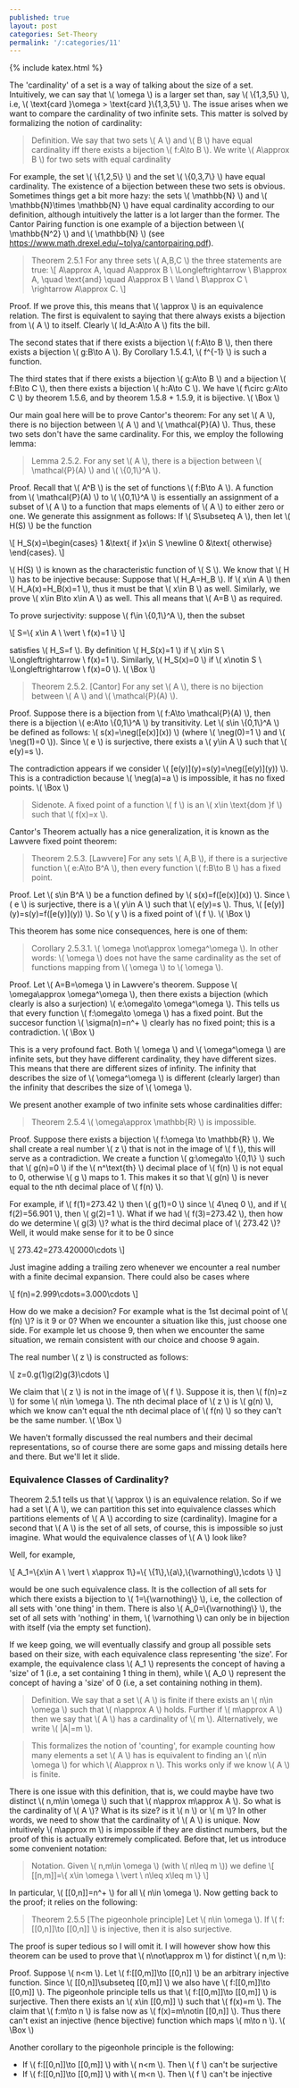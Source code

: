 ```yaml
---
published: true
layout: post
categories: Set-Theory
permalink: '/:categories/11'
---
```

{% include katex.html %}

The 'cardinality' of a set is a way of talking about the size of a set. Intuitively, we can say that \\( \omega \\) is a larger set than, say \\( \\{1,3,5\\} \\), i.e, \\( \text{card }\omega > \text{card }\\{1,3,5\\} \\). The issue arises when we want to compare the cardinality of two infinite sets. This matter is solved by formalizing the notion of cardinality:

> Definition. We say that two sets \\( A \\) and \\( B \\) have equal cardinality iff there exists a bijection \\( f:A\to B \\). We write \\( A\approx B \\) for two sets with equal cardinality

For example, the set \\( \\{1,2,5\\} \\) and the set \\( \\{0,3,7\\} \\) have equal cardinality. The existence of a bijection between these two sets is obvious. Sometimes things get a bit more hazy: the sets \\( \mathbb{N} \\) and \\( \mathbb{N}\times \mathbb{N} \\) have equal cardinality according to our definition, although intuitively the latter is a lot larger than the former. The Cantor Pairing function is one example of a bijection between \\( \mathbb{N^2} \\) and \\( \mathbb{N} \\) (see https://www.math.drexel.edu/~tolya/cantorpairing.pdf).

> Theorem 2.5.1 For any three sets \\( A,B,C \\) the three statements are true:
\\[ A\approx A, \quad A\approx B \ \Longleftrightarrow \ B\approx A, \quad \text{and} \quad A\approx B \ \land \ B\approx C \ \rightarrow A\approx C. \\]

Proof. If we prove this, this means that \\( \approx \\) is an equivalence relation. The first is equivalent to saying that there always exists a bijection from \\( A \\) to itself. Clearly \\( Id_A:A\to A \\) fits the bill. 

The second states that if there exists a bijection \\( f:A\to B \\), then there exists a bijection \\( g:B\to A \\). By Corollary 1.5.4.1, \\( f^{-1} \\) is such a function. 

The third states that if there exists a bijection \\( g:A\to B \\) and a bijection \\( f:B\to C \\), then there exists a bijection \\( h:A\to C \\). We have \\( f\circ g:A\to C \\) by theorem 1.5.6, and by theorem 1.5.8 + 1.5.9, it is bijective. \\( \Box \\)

Our main goal here will be to prove Cantor's theorem: For any set \\( A \\), there is no bijection between \\( A \\) and \\( \mathcal{P}(A) \\). Thus, these two sets don't have the same cardinality. For this, we employ the following lemma:

> Lemma 2.5.2. For any set \\( A \\), there is a bijection between \\( \mathcal{P}(A) \\) and \\( \\{0,1\\}^A \\).

Proof. Recall that \\( A^B \\) is the set of functions \\( f:B\to A \\). A function from \\( \mathcal{P}(A) \\) to \\( \\{0,1\\}^A \\) is essentially an assignment of a subset of \\( A \\) to a function that maps elements of \\( A \\) to either zero or one. We generate this assignment as follows: If \\( S\subseteq A \\), then let \\( H(S) \\) be the function

\\[ H_S(x)=\begin{cases} 1 &\text{ if }x\in S \newline 0 &\text{ otherwise} \end{cases}. \\]

\\( H(S) \\) is known as the characteristic function of \\( S \\). We know that \\( H \\) has to be injective because: Suppose that \\( H_A=H_B \\). If \\( x\in A \\) then \\( H_A(x)=H_B(x)=1 \\), thus it must be that \\( x\in B \\) as well. Similarly, we prove \\( x\in B\to x\in A \\) as well. This all means that \\( A=B \\) as required.

To prove surjectivity: suppose \\( f\in \\{0,1\\}^A \\), then the subset

\\[ S=\\{ x\in A \ \vert \ f(x)=1 \\} \\]

satisfies \\( H_S=f \\). By definition \\( H_S(x)=1 \\) if \\( x\in S \ \Longleftrightarrow \ f(x)=1 \\). Similarly, \\( H_S(x)=0 \\) if \\( x\notin S \ \Longleftrightarrow \ f(x)=0 \\). \\( \Box \\)

> Theorem 2.5.2. [Cantor] For any set \\( A \\), there is no bijection between \\( A \\) and \\( \mathcal{P}(A) \\). 

Proof. Suppose there is a bijection from \\( f:A\to \mathcal{P}(A) \\), then there is a bijection \\( e:A\to \\{0,1\\}^A \\) by transitivity. Let \\( s\in \\{0,1\\}^A \\) be defined as follows: \\( s(x)=\neg(\[e(x)\](x)) \\) (where \\( \neg(0)=1 \\) and \\( \neg(1)=0 \\)). Since \\( e \\) is surjective, there exists a \\( y\in A \\) such that \\( e(y)=s \\). 

The contradiction appears if we consider \\( \[e(y)\](y)=s(y)=\neg(\[e(y)\](y)) \\). This is a contradiction because \\( \neg(a)=a \\) is impossible, it has no fixed points. \\( \Box \\)

> Sidenote. A fixed point of a function \\( f \\) is an \\( x\in \text{dom }f \\) such that \\( f(x)=x \\).

Cantor's Theorem actually has a nice generalization, it is known as the Lawvere fixed point theorem:

> Theorem 2.5.3. [Lawvere] For any sets \\( A,B \\), if there is a surjective function \\( e:A\to B^A \\), then every function \\( f:B\to B \\) has a fixed point.

Proof. Let \\( s\in B^A \\) be a function defined by \\( s(x)=f(\[e(x)\](x)) \\). Since \\( e \\) is surjective, there is a \\( y\in A \\) such that \\( e(y)=s \\). Thus, \\( \[e(y)\](y)=s(y)=f(\[e(y)\](y)) \\). So \\( y \\) is a fixed point of \\( f \\). \\( \Box \\)

This theorem has some nice consequences, here is one of them:

> Corollary 2.5.3.1. \\( \omega \not\approx \omega^\omega \\). In other words: \\( \omega \\) does not have the same cardinality as the set of functions mapping from \\( \omega \\) to \\( \omega \\).

Proof. Let \\( A=B=\omega \\) in Lawvere's theorem. Suppose \\( \omega\approx \omega^\omega \\), then there exists a bijection (which clearly is also a surjection) \\( e:\omega\to \omega^\omega \\). This tells us that every function \\( f:\omega\to \omega \\) has a fixed point. But the succesor function \\( \sigma(n)=n^+ \\) clearly has no fixed point; this is a contradiction. \\( \Box \\)

This is a very profound fact. Both \\( \omega \\) and \\( \omega^\omega \\) are infinite sets, but they have different cardinality, they have different sizes. This means that there are different sizes of infinity. The infinity that describes the size of \\( \omega^\omega \\) is different (clearly larger) than the infinity that describes the size of \\( \omega \\).

We present another example of two infinite sets whose cardinalities differ:

> Theorem 2.5.4 \\( \omega\approx \mathbb{R} \\) is impossible.

Proof. Suppose there exists a bijection \\( f:\omega \to \mathbb{R} \\). We shall create a real number \\( z \\) that is not in the image of \\( f \\), this will serve as a contradiction. We create a function \\( g:\omega\to \\{0,1\\} \\) such that \\( g(n)=0 \\) if the \\( n^\text{th} \\) decimal place of \\( f(n) \\) is not equal to 0, otherwise \\( g \\) maps to 1. This makes it so that \\( g(n) \\) is never equal to the nth decimal place of \\( f(n) \\). 

For example, if \\( f(1)=273.42 \\) then \\( g(1)=0 \\) since \\( 4\neq 0 \\), and if \\( f(2)=56.901 \\), then \\( g(2)=1 \\). What if we had \\( f(3)=273.42 \\), then how do we determine \\( g(3) \\)? what is the third decimal place of \\( 273.42 \\)? Well, it would make sense for it to be 0 since

\\[ 273.42=273.420000\cdots \\]

Just imagine adding a trailing zero whenever we encounter a real number with a finite decimal expansion. There could also be cases where

\\[ f(n)=2.999\cdots=3.000\cdots \\]

How do we make a decision? For example what is the 1st decimal point of \\( f(n) \\)? is it 9 or 0? When we encounter a situation like this, just choose one side. For example let us choose 9, then when we encounter the same situation, we remain consistent with our choice and choose 9 again. 

The real number \\( z \\) is constructed as follows:

\\[ z=0.g(1)g(2)g(3)\cdots \\]

We claim that \\( z \\) is not in the image of \\( f \\). Suppose it is, then \\( f(n)=z \\) for some \\( n\in \omega \\). The nth decimal place of \\( z \\) is \\( g(n) \\), which we know can't equal the nth decimal place of \\( f(n) \\) so they can't be the same number. \\( \Box \\)

We haven't formally discussed the real numbers and their decimal representations, so of course there are some gaps and missing details here and there. But we'll let it slide.

### Equivalence Classes of Cardinality?

Theorem 2.5.1 tells us that \\( \approx \\) is an equivalence relation. So if we had a set \\( A \\), we can partition this set into equivalence classes which partitions elements of \\( A \\) according to size (cardinality). Imagine for a second that \\( A \\) is the set of all sets, of course, this is impossible so just imagine. What would the equivalence classes of \\( A \\) look like?

Well, for example,

\\[ A_1=\\{x\in A \ \vert \ x\approx 1\\}=\\{ \\{1\\},\\{a\\},\\{\varnothing\\},\cdots \\} \\]

would be one such equivalence class. It is the collection of all sets for which there exists a bijection to \\( 1=\\{\varnothing\\} \\), i.e, the collection of all sets with 'one thing' in them. There is also \\( A_0=\\{\varnothing\\} \\), the set of all sets with 'nothing' in them, \\( \varnothing \\) can only be in bijection with itself (via the empty set function).

If we keep going, we will eventually classify and group all possible sets based on their size, with each equivalence class representing 'the size'. For example, the equivalence class \\( A_1 \\) represents the concept of having a 'size' of 1 (i.e, a set containing 1 thing in them), while \\( A_0 \\) represent the concept of having a 'size' of 0 (i.e, a set containing nothing in them).

> Definition. We say that a set \\( A \\) is finite if there exists an \\( n\in \omega \\) such that \\( n\approx A \\) holds. Further if \\( m\approx A \\) then we say that \\( A \\) has a cardinality of \\( m \\). Alternatively, we write \\( \|A\|=m \\). 

> This formalizes the notion of 'counting', for example counting how many elements a set \\( A \\) has is equivalent to finding an \\( n\in \omega \\) for which \\( A\approx n \\). This works only if we know \\( A \\) is finite.

There is one issue with this definition, that is, we could maybe have two distinct \\( n,m\in \omega \\) such that \\( n\approx m\approx A \\). So what is the cardinality of \\( A \\)? What is its size? is it \\( n \\) or \\( m \\)? In other words, we need to show that the cardinality of \\( A \\) is unique. Now intuitively \\( n\approx m \\) is impossible if they are distinct numbers, but the proof of this is actually extremely complicated. Before that, let us introduce some convenient notation:

> Notation. Given \\( n,m\in \omega \\) (with \\( n\leq m \\)) we define
\\[ [[n,m]]=\\{ x\in \omega \ \vert \ n\leq x\leq m \\} \\]

In particular, \\( [[0,n]]=n^+ \\) for all \\( n\in \omega \\). Now getting back to the proof; it relies on the following:

> Theorem 2.5.5 [The pigeonhole principle] Let \\( n\in \omega \\). If \\( f:[[0,n]]\to [[0,n]] \\) is injective, then it is also surjective.

<!---
Proof. The base case (\\( n=0 \\)) is clear enough. Moving on, suppose that the statement is true for some \\( k\in \omega \\). We need to show that given an injective function \\( f:k^+\to k^+ \\), \\( f \\) is also surjective. There are two cases to consider:

Case 1. Suppose \\( f(x)\in k \\) for all \\( x\in k \\). Then \\( f\restriction_k:k\to k \\), this function is injective via theorem 1.5.10, so by the inductive hypothesis, it is also surjective. This forces \\( f(k)=k \\) because otherwise we would have \\( f(k)\in k \\). By surjectivity of \\( f\restriction_k \\) there must exist an \\( m\in k \\) such that \\( f(m)=f(k) \\), but since \\( f \\) is injective we have \\( m=k \\), this is a contradiction.

Since we now know that \\( f(k)=k \\), we have \\( \text{im }f=k\cup \\{k\\}=k^+ \\), so \\( f \\) is surjective as desired.

Case 2. Suppose there exists a \\( p\in k \\) such that \\( f(p)=k \\). We create a new function \\( \hat{f} \\) with

\\[ \hat{f}(p)=f(k), \quad \hat{f}(k)=f(p)=k, \quad \hat{f}(x)=f(x) \ \text{for all other }x\in k^+ \\]

Notice that \\( \hat{f} \\) still remains injective, we are merely swapping how \\( p \\) and \\( k \\) are being mapped. Thus, \\( \hat{f}:k^+\to k^+ \\) is an injective function satisfying \\( \hat{f}(x)\in k \\) for all \\( x\in k \\). By case 1 \\( \hat{f} \\) is surjective, so \\( \text{im }\hat{f}=k^+ \\). But notice that \\( \text{im }f=\text{im }\hat{f} \\). Thus \\( f \\) itself is also surjective as desired. \\( \Box \\)
-->

The proof is super tedious so I will omit it. I will however show how this theorem can be used to prove that \\( n\not\approx m \\) for distinct \\( n,m \\):

Proof. Suppose \\( n<m \\). Let \\( f:[[0,m]]\to [[0,n]] \\) be an arbitrary injective function. Since \\( [[0,n]]\subseteq [[0,m]] \\) we also have \\( f:[[0,m]]\to [[0,m]] \\). The pigeonhole principle tells us that \\( f:[[0,m]]\to [[0,m]] \\) is surjective. Then there exists an \\( x\in [[0,m]] \\) such that \\( f(x)=m \\). The claim that \\( f:m\to n \\) is false now as \\( f(x)=m\notin [[0,n]] \\). Thus there can't exist an injective (hence bijective) function which maps \\( m\to n \\). \\( \Box \\)

Another corollary to the pigeonhole principle is the following:
- If \\( f:[[0,n]]\to [[0,m]] \\) with \\( n<m \\). Then \\( f \\) can't be surjective
- If \\( f:[[0,n]]\to [[0,m]] \\) with \\( m<n \\). Then \\( f \\) can't be injective
